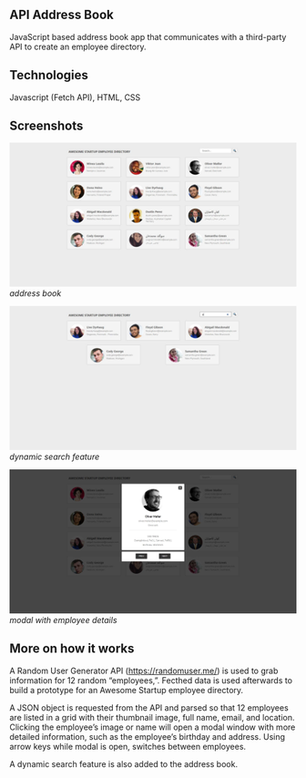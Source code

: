 ## API Address Book
JavaScript based address book app that communicates with a third-party API to create an employee directory.

## Technologies
Javascript (Fetch API), HTML, CSS

## Screenshots
![image](https://raw.githubusercontent.com/onesoftwareengineer/techdegree-project-5/master/screenshot1.JPG)
*address book*

![image](https://raw.githubusercontent.com/onesoftwareengineer/techdegree-project-5/master/screenshot2.JPG)
*dynamic search feature*

![image](https://raw.githubusercontent.com/onesoftwareengineer/techdegree-project-5/master/screenshot3.JPG)
*modal with employee details*

## More on how it works
A Random User Generator API (https://randomuser.me/) is used to grab information for 12 random “employees,”. Fecthed data is used afterwards to build a prototype for an Awesome Startup employee directory.

A JSON object is requested from the API and parsed so that 12 employees are listed in a grid with their thumbnail image, full name, email, and location. Clicking the employee’s image or name will open a modal window with more detailed information, such as the employee’s birthday and address. Using arrow keys while modal is open, switches between employees.

A dynamic search feature is also added to the address book.
